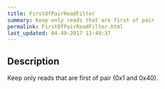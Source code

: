 ```yaml
---
title: FirstOfPairReadFilter
summary: Keep only reads that are first of pair
permalink: FirstOfPairReadFilter.html
last_updated: 04-49-2017 12:49:37
---
```


## Description

Keep only reads that are first of pair (0x1 and 0x40).

